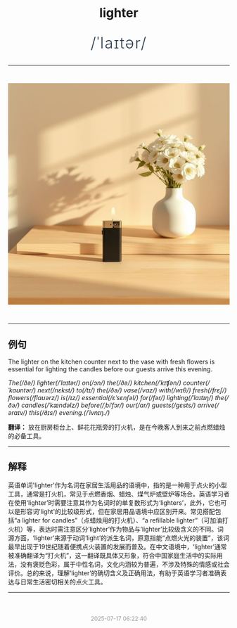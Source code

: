 <div align="center">

# lighter

<div style="margin: 30px 0;">
<h1 style="font-size: 2.5em; font-weight: 300; letter-spacing: 2px; margin: 0; color: #2c3e50;">
/ˈlaɪtər/
</h1>
</div>

</div>

---

<div align="center" style="margin: 40px 0;">

![lighter](images/lighter.png)

</div>

---

## 例句

The lighter on the kitchen counter next to the vase with fresh flowers is essential for lighting the candles before our guests arrive this evening.

*The(/ðə/) lighter(/ˈlaɪtər/) on(/ɔn/) the(/ðə/) kitchen(/ˈkɪʧən/) counter(/ˈkaʊntər/) next(/nɛkst/) to(/tɪ/) the(/ðə/) vase(/vɑz/) with(/wɪθ/) fresh(/frɛʃ/) flowers(/flaʊərz/) is(/ɪz/) essential(/ɛˈsɛnʃəl/) for(/fər/) lighting(/ˈlaɪtɪŋ/) the(/ðə/) candles(/ˈkændəlz/) before(/ˌbiˈfɔr/) our(/ɑr/) guests(/gɛsts/) arrive(/əraɪv/) this(/ðɪs/) evening.(/ˈivnɪŋ./)*

**翻译：** 放在厨房柜台上、鲜花花瓶旁的打火机，是在今晚客人到来之前点燃蜡烛的必备工具。

---

## 解释

英语单词'lighter'作为名词在家居生活用品的语境中，指的是一种用于点火的小型工具，通常是打火机，常见于点燃香烟、蜡烛、煤气炉或壁炉等场合。英语学习者在使用‘lighter’时需要注意其作为名词时的单复数形式为‘lighters’，此外，它也可以是形容词'light'的比较级形式，但在家居用品语境中应区别开来。常见搭配包括“a lighter for candles”（点蜡烛用的打火机）、“a refillable lighter”（可加油打火机）等，表达时需注意区分‘lighter’作为物品与‘lighter’比较级含义的不同。词源方面，‘lighter’来源于动词‘light’的派生名词，原意指能“点燃火光的装置”，该词最早出现于19世纪随着便携点火装置的发展而普及。在中文语境中，‘lighter’通常被准确翻译为“打火机”，这一翻译既具体又形象，符合中国家庭生活中的实际用法，没有褒贬色彩，属于中性名词，文化内涵较为普遍，不涉及特殊的情感或社会评价。总的来说，理解‘lighter’的确切含义及正确用法，有助于英语学习者准确表达与日常生活密切相关的点火工具。


---

<div align="center" style="margin-top: 50px;">
<small style="color: #999; font-size: 0.9em;">2025-07-17 06:22:40</small>
</div>
